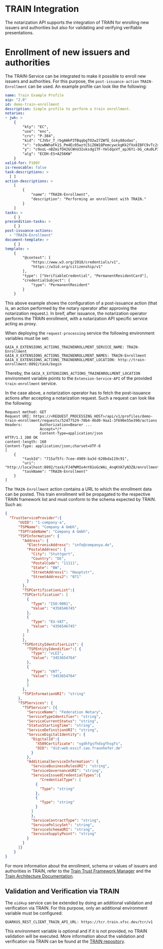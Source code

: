 # TRAIN Integration

The notarization API supports the integration of TRAIN for enrolling new issuers and authorities but also for validating and verifying verifiable presentations.

# Enrollment of new issuers and authorities 

The TRAIN-Service can be integrated to make it possible to enroll new issuers and authorities.
For this purpose, the `post-issuance-action` `TRAIN-Enrollment` can be used.
An example profile can look like the following:

```yaml
name: Train Example Profile
aip: "2.0"
id: demo-train-enrollment
description: Simple profile to perform a train enrollment.
notaries:
- jwk: >
    {
        "kty": "EC",
        "use": "enc",
        "crv": "P-384",
        "kid": "CJVbr_T_rbgAWkP3TBqqbgTO2w27ZWfE_Gsky88odao",
        "x": "s9zwNWhaFk1S_Pm4Ec05wztC5iZ6W1QPemcywckgKk2fXx8IBFC9vTc2x0LatSTC",
        "y": "c9xoL-nBZmifO42GCWnU32uksdg1TF-YmldqxVf_apJ6Yi-bG_cAu0LP3yAqXijw",
        "alg": "ECDH-ES+A256KW"
    }
valid-for: P100Y
is-revocable: false
task-descriptions: >
  [ ]
action-descriptions: >
    [
        {
            "name": "TRAIN-Enrollment",
            "description": "Performing an enrollment with TRAIN."
        }
    ]
tasks: >
    { }
precondition-tasks: >
    { }
post-issuance-actions:
  - "TRAIN-Enrollment"
document-template: >
    { }
template: >
    {
        "@context": [
            "https://www.w3.org/2018/credentials/v1",
            "https://w3id.org/citizenship/v1"
        ],
        "type": ["VerifiableCredential", "PermanentResidentCard"],
        "credentialSubject": {
            "type": "PermanentResident"
        }
    }
```

This above example shows the configuration of a post-issuance action (that is, an action performed by the notary operator after approving the notarization request.). In breif, after issuance, the notarization operator performs the TRAIN enrollment, with a notarization API specific service acting as proxy.

When deploying the `request-processing` service the following environment variables must be set:

```
GAIA_X_EXTENSIONS_ACTIONS_TRAINENROLLMENT_SERVICE_NAME: TRAIN-Enrollment
GAIA_X_EXTENSIONS_ACTIONS_TRAINENROLLMENT_NAMES: TRAIN-Enrollment
GAIA_X_EXTENSIONS_ACTIONS_TRAINENROLLMENT_LOCATION: http://train-enrollment:8092/task/begin
```

Thereby, the `GAIA_X_EXTENSIONS_ACTIONS_TRAINENROLLMENT_LOCATION` environment variable points to the `Extension-Service-API` of the provided `train-enrollment` service.

In the case above, a notarization operator has to fetch the post-issuance actions after accepting a notarization request.
Such a request can look like the following:

```
Request method:	GET
Request URI: https://<REQUEST_PROCESSING_HOST>/api/v1/profiles/demo-train-enrollment/requests/52477529-78b4-46d0-9aa1-3f690e55e390/actions
Headers:        Authorization=Bearer ...
                Accept=*/*
                Content-Type=application/json
HTTP/1.1 200 OK
content-length: 160
Content-Type: application/json;charset=UTF-8
[
    {
        "taskId": "715af5fc-7cee-4989-ba3d-620bda119c91",
        "uri": "http://localhost:8092/task/FJ4PWMIo4nY81oGcWAi_4nqKVA7yN3Z8/enrollment",
        "taskName": "TRAIN-Enrollment"
    }
]
```

The `TRAIN-Enrollment` action contains a URL to which the enrollment data can be posted. This train enrollment will be propagated to the respective TRAIN framework list and must conform to the schema expected by TRAIN. Such as:

```json
{
  "TrustServiceProvider":{
      "UUID": "1-company-a",
	  "TSPName": "Company A Gmbh",
	  "TSPTradeName": "Company A Gmbh",
	  "TSPInformation": {
		"Address": {
		  "ElectronicAddress": "info@companya.de",
		  "PostalAddress": {
			"City": "Stuttgart",
			"Country": "DE",
			"PostalCode": "11111",
			"State": "BW",
			"StreetAddress1": "Hauptstr",
			"StreetAddress2": "071"
		  }
		},
		"TSPCertificationList":{
		"TSPCertification": [
		  {
			"Type": "ISO:9001",
			"Value": "4356546745"
		  },
		  {
			"Type": "EU-VAT",
			"Value": "4356546745"
		  }
		]
		},
		"TSPEntityIdentifierList": {
		  "TSPEntityIdendifier":[ {
			"Type": "vLEI",
			"Value": "3453654764"
		  },
		  {
			"Type": "VAT",
			"Value": "3453654764"
		  }
		  ]
		},
		"TSPInformationURI": "string"
	  },
	  "TSPServices": {
		"TSPService": [{
		  "ServiceName": "Federation Notary",
		  "ServiceTypeIdentifier": "string",
		  "ServiceCurrentStatus": "string",
		  "StatusStartingTime": "string",
		  "ServiceDefinitionURI": "string",
		  "ServiceDigitalIdentity": {
			"DigitalId":{
			  "X509Certificate": "sgdhfgsfhdsgfhsgfs",
			  "DID": "did:web:essif.iao.fraunhofer.de"
			}
		  },
		  "AdditionalServiceInformation": {
			"ServiceBusinessRulesURI": "string",
			"ServiceGovernanceURI": "string",
			"ServiceIssuedCredentialTypes":{
				"CredentialType": [
			  {
				"Type": "string"
			  },
			  {
				"Type": "string"
			  }
			]
			},
			"ServiceContractType": "string",
			"ServicePolicySet": "string",
			"ServiceSchemaURI": "string",
			"ServiceSupplyPoint": "string"
		  }
		}
	  ]}
	}
}							
```

For more information about the enrollment, schema or values of issuers and authorities in TRAIN, refer to the [
Train Trust Framework Manager](https://gitlab.eclipse.org/eclipse/xfsc/train/tspa) and the [Train Architecture Documentation](https://gitlab.eclipse.org/eclipse/xfsc/train/TRAIN-Documentation).

## Validation and Verification via TRAIN

The `oid4vp` service can be extended by doing an additional validation and verification via TRAIN.
For this purpose, only an additional environment variable must be configured:

```
QUARKUS_REST_CLIENT_TRAIN_API_URL: https://tcr.train.xfsc.dev/tcr/v1
```

This environment variable is optional and if it is not provided, no TRAIN validation will be executed.
More information about the validation and verification via TRAIN can be found at the [TRAIN repository](https://gitlab.eclipse.org/eclipse/xfsc/train/trusted-content-resolver).
